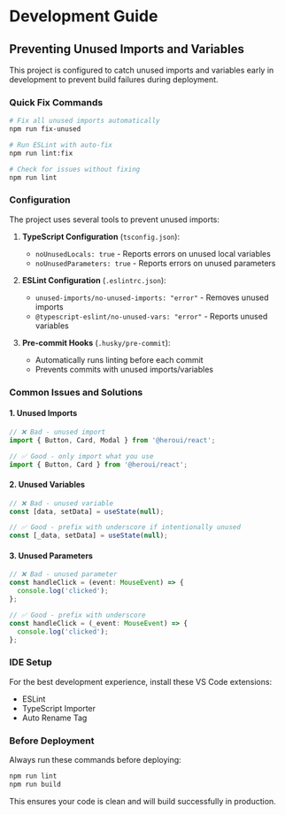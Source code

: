 # Development Guide

## Preventing Unused Imports and Variables

This project is configured to catch unused imports and variables early in development to prevent build failures during deployment.

### Quick Fix Commands

```bash
# Fix all unused imports automatically
npm run fix-unused

# Run ESLint with auto-fix
npm run lint:fix

# Check for issues without fixing
npm run lint
```

### Configuration

The project uses several tools to prevent unused imports:

1. **TypeScript Configuration** (`tsconfig.json`):
   - `noUnusedLocals: true` - Reports errors on unused local variables
   - `noUnusedParameters: true` - Reports errors on unused parameters

2. **ESLint Configuration** (`.eslintrc.json`):
   - `unused-imports/no-unused-imports: "error"` - Removes unused imports
   - `@typescript-eslint/no-unused-vars: "error"` - Reports unused variables

3. **Pre-commit Hooks** (`.husky/pre-commit`):
   - Automatically runs linting before each commit
   - Prevents commits with unused imports/variables

### Common Issues and Solutions

#### 1. Unused Imports
```typescript
// ❌ Bad - unused import
import { Button, Card, Modal } from '@heroui/react';

// ✅ Good - only import what you use
import { Button, Card } from '@heroui/react';
```

#### 2. Unused Variables
```typescript
// ❌ Bad - unused variable
const [data, setData] = useState(null);

// ✅ Good - prefix with underscore if intentionally unused
const [_data, setData] = useState(null);
```

#### 3. Unused Parameters
```typescript
// ❌ Bad - unused parameter
const handleClick = (event: MouseEvent) => {
  console.log('clicked');
};

// ✅ Good - prefix with underscore
const handleClick = (_event: MouseEvent) => {
  console.log('clicked');
};
```

### IDE Setup

For the best development experience, install these VS Code extensions:
- ESLint
- TypeScript Importer
- Auto Rename Tag

### Before Deployment

Always run these commands before deploying:

```bash
npm run lint
npm run build
```

This ensures your code is clean and will build successfully in production. 